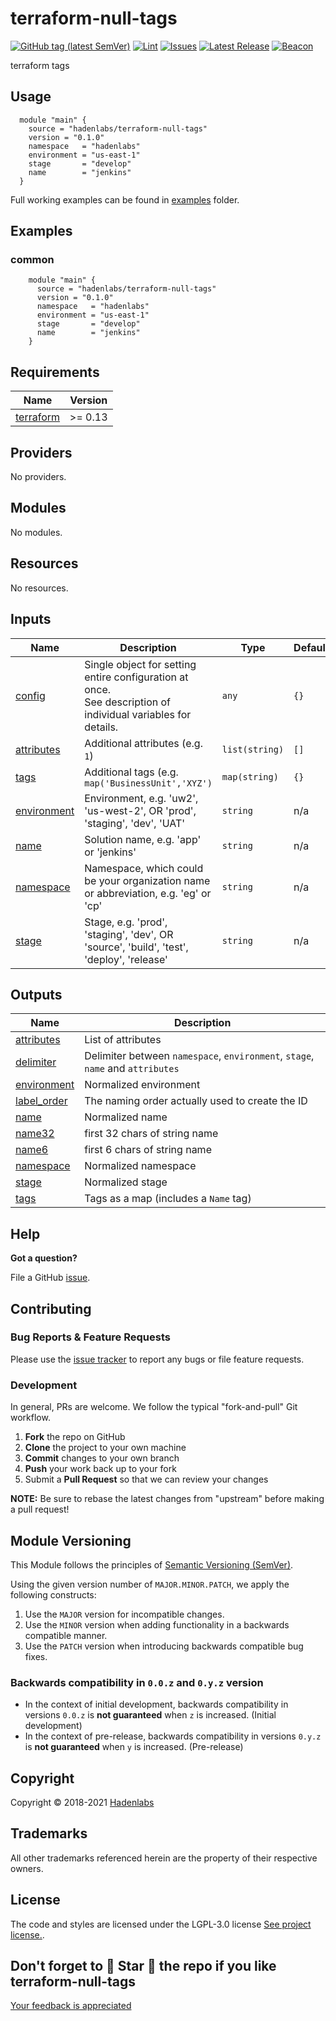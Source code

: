 <!--


  ** DO NOT EDIT THIS FILE
  **
  ** 1) Make all changes to `README.yaml`
  ** 2) Run`make readme` to rebuild this file.
  **
  ** (We maintain HUNDREDS of open source projects. This is how we maintain our sanity.)
  **


  -->

# terraform-null-tags

[![GitHub tag (latest SemVer)](https://img.shields.io/github/v/tag/hadenlabs/terraform-null-tags.svg?label=latest&sort=semver)](https://github.com/hadenlabs/terraform-null-tags/releases) [![Lint](https://github.com/hadenlabs/terraform-null-tags/actions/workflows/lint.yml/badge.svg?branch=develop)](https://github.com/hadenlabs/terraform-null-tags/actions) [![Issues](https://img.shields.io/github/issues/hadenlabs/terraform-null-tags.svg)](https://github.com/hadenlabs/terraform-null-tags/issues) [![Latest Release](https://img.shields.io/github/release/hadenlabs/terraform-null-tags.svg)](https://github.com/hadenlabs/terraform-null-tags/releases) [![Beacon](https://ga-beacon.appspot.com/G-MZEK48EGE8/terraform-null-tags/readme)](https://github.com/hadenlabs/terraform-null-tags)

terraform tags

## Usage

```hcl
  module "main" {
    source = "hadenlabs/terraform-null-tags"
    version = "0.1.0"
    namespace   = "hadenlabs"
    environment = "us-east-1"
    stage       = "develop"
    name        = "jenkins"
  }
```

Full working examples can be found in [examples](./examples) folder.

## Examples

### common

```hcl
    module "main" {
      source = "hadenlabs/terraform-null-tags"
      version = "0.1.0"
      namespace   = "hadenlabs"
      environment = "us-east-1"
      stage       = "develop"
      name        = "jenkins"
    }

```

 <!-- BEGIN_TF_DOCS -->

## Requirements

| Name                                                                     | Version |
| ------------------------------------------------------------------------ | ------- |
| <a name="requirement_terraform"></a> [terraform](#requirement_terraform) | >= 0.13 |

## Providers

No providers.

## Modules

No modules.

## Resources

No resources.

## Inputs

| Name | Description | Type | Default | Required |
| --- | --- | --- | --- | :-: |
| <a name="input_config"></a> [config](#input_config) | Single object for setting entire configuration at once.<br>See description of individual variables for details. | `any` | `{}` | no |
| <a name="input_attributes"></a> [attributes](#input_attributes) | Additional attributes (e.g. `1`) | `list(string)` | `[]` | no |
| <a name="input_tags"></a> [tags](#input_tags) | Additional tags (e.g. `map('BusinessUnit','XYZ')` | `map(string)` | `{}` | no |
| <a name="input_environment"></a> [environment](#input_environment) | Environment, e.g. 'uw2', 'us-west-2', OR 'prod', 'staging', 'dev', 'UAT' | `string` | n/a | yes |
| <a name="input_name"></a> [name](#input_name) | Solution name, e.g. 'app' or 'jenkins' | `string` | n/a | yes |
| <a name="input_namespace"></a> [namespace](#input_namespace) | Namespace, which could be your organization name or abbreviation, e.g. 'eg' or 'cp' | `string` | n/a | yes |
| <a name="input_stage"></a> [stage](#input_stage) | Stage, e.g. 'prod', 'staging', 'dev', OR 'source', 'build', 'test', 'deploy', 'release' | `string` | n/a | yes |

## Outputs

| Name | Description |
| --- | --- |
| <a name="output_attributes"></a> [attributes](#output_attributes) | List of attributes |
| <a name="output_delimiter"></a> [delimiter](#output_delimiter) | Delimiter between `namespace`, `environment`, `stage`, `name` and `attributes` |
| <a name="output_environment"></a> [environment](#output_environment) | Normalized environment |
| <a name="output_label_order"></a> [label_order](#output_label_order) | The naming order actually used to create the ID |
| <a name="output_name"></a> [name](#output_name) | Normalized name |
| <a name="output_name32"></a> [name32](#output_name32) | first 32 chars of string name |
| <a name="output_name6"></a> [name6](#output_name6) | first 6 chars of string name |
| <a name="output_namespace"></a> [namespace](#output_namespace) | Normalized namespace |
| <a name="output_stage"></a> [stage](#output_stage) | Normalized stage |
| <a name="output_tags"></a> [tags](#output_tags) | Tags as a map (includes a `Name` tag) |

<!-- END_TF_DOCS -->

## Help

**Got a question?**

File a GitHub [issue](https://github.com/hadenlabs/terraform-null-tags/issues).

## Contributing

### Bug Reports & Feature Requests

Please use the [issue tracker](https://github.com/hadenlabs/terraform-null-tags/issues) to report any bugs or file feature requests.

### Development

In general, PRs are welcome. We follow the typical "fork-and-pull" Git workflow.

1.  **Fork** the repo on GitHub
2.  **Clone** the project to your own machine
3.  **Commit** changes to your own branch
4.  **Push** your work back up to your fork
5.  Submit a **Pull Request** so that we can review your changes

**NOTE:** Be sure to rebase the latest changes from "upstream" before making a pull request!

## Module Versioning

This Module follows the principles of [Semantic Versioning (SemVer)](https://semver.org/).

Using the given version number of `MAJOR.MINOR.PATCH`, we apply the following constructs:

1. Use the `MAJOR` version for incompatible changes.
1. Use the `MINOR` version when adding functionality in a backwards compatible manner.
1. Use the `PATCH` version when introducing backwards compatible bug fixes.

### Backwards compatibility in `0.0.z` and `0.y.z` version

- In the context of initial development, backwards compatibility in versions `0.0.z` is **not guaranteed** when `z` is increased. (Initial development)
- In the context of pre-release, backwards compatibility in versions `0.y.z` is **not guaranteed** when `y` is increased. (Pre-release)

## Copyright

Copyright © 2018-2021 [Hadenlabs](https://hadenlabs.com)

## Trademarks

All other trademarks referenced herein are the property of their respective owners.

## License

The code and styles are licensed under the LGPL-3.0 license [See project license.](LICENSE).

## Don't forget to 🌟 Star 🌟 the repo if you like terraform-null-tags

[Your feedback is appreciated](https://github.com/hadenlabs/terraform-null-tags/issues)
